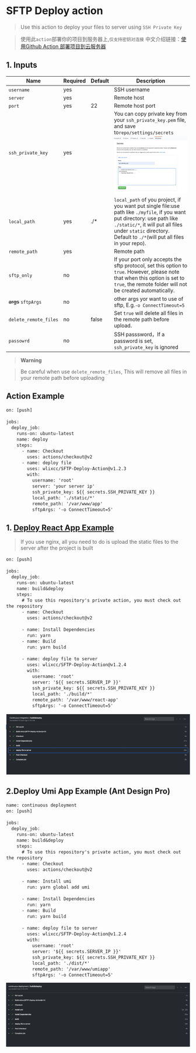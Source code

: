 # SFTP Deploy action

> Use this action to deploy your files to server using `SSH Private Key`

> 使用此`action`部署你的项目到服务器上,`仅支持密钥对连接`
中文介绍链接：[使用Github Action 部署项目到云服务器](https://zhuanlan.zhihu.com/p/107545396)

## 1. Inputs 

| Name                   | Required             | Default | Description                                   |
|------------------------|----------------------|---------|-----------------------------------------------|
`username` | yes| | SSH username
`server` | yes| | Remote host
`port`| yes | 22 | Remote host port
`ssh_private_key`| yes| | You can copy private key from your `ssh_private_key.pem` file, and save to`repo/settings/secrets`![](./resource/secret.jpg)
`local_path`| yes| ./* | `local_path` of you project, if you want put single file:use path like `./myfile`, if you want put directory: use path like `./static/*`, it will put all files under `static` directory. Default to `./*`(will put all files in your repo).
`remote_path`|yes|| Remote path
`sftp_only`| no| | If your port only accepts the sftp protocol, set this option to `true`. However, please note that when this option is set to `true`, the remote folder will not be created automatically.
<strike>args</strike> `sftpArgs` | no| | other args yor want to use of sftp, E.g.`-o ConnectTimeout=5`
`delete_remote_files` | no | false | Set `true` will delete all files in the remote path before upload. 
`passowrd`| no| | SSH passsword，If a password is set, `ssh_private_key` is ignored

> **Warning**

> Be careful when use `delete_remote_files`, This will remove all files in your remote path before uploading



## Action Example	


	on: [push]

	jobs:
	  deploy_job:
	    runs-on: ubuntu-latest
	    name: deploy
	    steps:
	      - name: Checkout
	        uses: actions/checkout@v2
	      - name: deploy file
	        uses: wlixcc/SFTP-Deploy-Action@v1.2.3
	        with:
	          username: 'root'
	          server: 'your server ip'
	          ssh_private_key: ${{ secrets.SSH_PRIVATE_KEY }} 
	          local_path: './static/*'
	          remote_path: '/var/www/app'
	          sftpArgs: '-o ConnectTimeout=5'

## 1. [Deploy React App Example](https://github.com/wlixcc/React-Deploy)

> If you use nginx, all you need to do is upload the static files to the server after the project is built

	on: [push]
	
	jobs:
	  deploy_job:
	    runs-on: ubuntu-latest
	    name: build&deploy
	    steps:
	      # To use this repository's private action, you must check out the repository
	      - name: Checkout
	        uses: actions/checkout@v2
	
	      - name: Install Dependencies
	        run: yarn
	      - name: Build
	        run: yarn build
	
	      - name: deploy file to server
	        uses: wlixcc/SFTP-Deploy-Action@v1.2.4
	        with:
	          username: 'root'
	          server: '${{ secrets.SERVER_IP }}'
	          ssh_private_key: ${{ secrets.SSH_PRIVATE_KEY }}
	          local_path: './build/*'
	          remote_path: '/var/www/react-app'
	          sftpArgs: '-o ConnectTimeout=5'
	          
 ![](./resource/reactExample.jpg)
 
## 2.Deploy Umi App Example (Ant Design Pro)

	name: continuous deployment
	on: [push]
	
	jobs:
	  deploy_job:
	    runs-on: ubuntu-latest
	    name: build&deploy
	    steps:
	      # To use this repository's private action, you must check out the repository
	      - name: Checkout
	        uses: actions/checkout@v2
	     
	      - name: Install umi
	        run: yarn global add umi  
	
	      - name: Install Dependencies
	        run: yarn
	      - name: Build
	        run: yarn build
	
	      - name: deploy file to server
	        uses: wlixcc/SFTP-Deploy-Action@v1.2.4
	        with:
	          username: 'root'
	          server: '${{ secrets.SERVER_IP }}'
	          ssh_private_key: ${{ secrets.SSH_PRIVATE_KEY }}
	          local_path: './dist/*'
	          remote_path: '/var/www/umiapp'
	          sftpArgs: '-o ConnectTimeout=5'
 ![](./resource/umiExample.jpg)
	          

 
 
 	          
